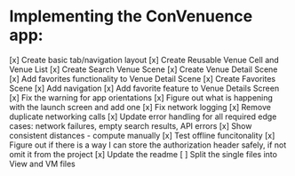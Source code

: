 #  Implementing the ConVenuence app:

[x] Create basic tab/navigation layout
[x] Create Reusable Venue Cell and Venue List
[x] Create Search Venue Scene
[x] Create Venue Detail Scene
[x] Add favorites functionality to Venue Detail Scene
[x] Create Favorites Scene
[x] Add navigation
[x] Add favorite feature to Venue Details Screen
[x] Fix the warning for app orientations
[x] Figure out what is happening with the launch screen and add one
[x] Fix network logging
[x] Remove duplicate networking calls
[x] Update error handling for all required edge cases: network failures, empty search results, API errors
[x] Show consistent distances - compute manually
[x] Test offline funcitonality
[x] Figure out if there is a way I can store the authorization header safely, if not omit it from the project
[x] Update the readme
[ ] Split the single files into View and VM files

